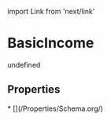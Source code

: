 import Link from 'next/link'
# BasicIncome

undefined

## Properties

<Grid>
* [](/Properties/Schema.org/)

</Grid>

